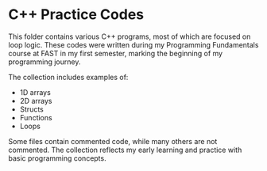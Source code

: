 # C++ Practice Codes

This folder contains various C++ programs, most of which are focused on loop logic. These codes were written during my Programming Fundamentals course at FAST in my first semester, marking the beginning of my programming journey.

The collection includes examples of:
- 1D arrays
- 2D arrays
- Structs
- Functions
- Loops

Some files contain commented code, while many others are not commented. The collection reflects my early learning and practice with basic programming concepts. 